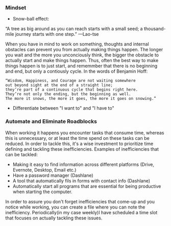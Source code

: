 ### Mindset 
* Snow-ball effect: 
>
“A tree as big around as you can reach starts with a small seed; 
a thousand-mile journey starts with one step.” 
—Lao-tse
> 
When you have in mind to work on something, thoughts and internal obstacles can prevent you from actually making things happen. The longer you wait and the more you unconciously think, the bigger the obstacle to actually start and make things happen. Thus, often the best way to make things happen is to just start, and rememmber that there is no beginning and end, but only a contiously cycle. In the words of Benjamin Hoff: 
```
“Wisdom, Happiness, and Courage are not waiting somewhere 
out beyond sight at the end of a straight line; 
they’re part of a continuous cycle that begins right here. 
They’re not only the ending, but the beginning as well. 
The more it snows, the more it goes, the more it goes on snowing.”
```

* Differentiate between "I want to" and "I have to"

### Automate and Eliminate Roadblocks
When working it happens you encounter tasks that consume time, whereas this is unnecessary,  or at least the time spend on these tasks can be reduced. In order to tackle this, it's a wise investment to prioritize time defining and tackling these inefficiencies. Examples of inefficiencies that can be tackled:
* Making it easy to find information across different platforms (Drive, Evernote, Desktop, Email etc.)
* Have a password manager (Dashlane)
* A tool that automatically fils in forms with contact info (Dashlane)
* Automatically start all programs that are essential for being productive when starting the computer. 

In order to assure you don't forget inefficiencies that come-up and you notice while working, you can create a file where you can note the inefficiency. Periodically(in my case weekly)I have scheduled a time slot that focuses on actually tackling these issues. 


